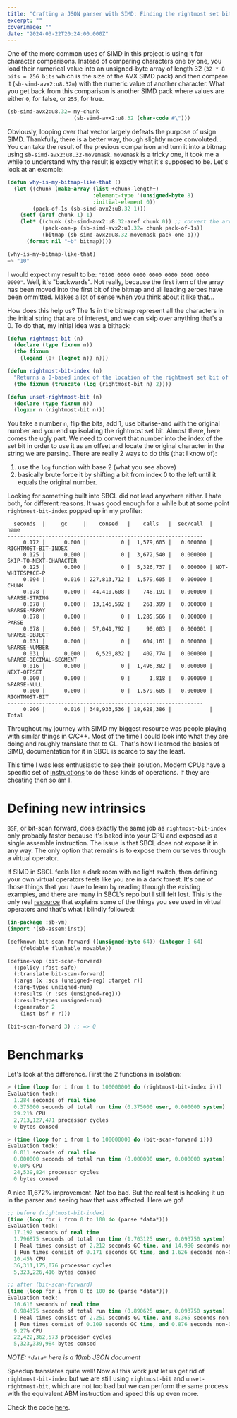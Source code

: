 ```yaml
---
title: "Crafting a JSON parser with SIMD: Finding the rightmost set bit"
excerpt: ""
coverImage: ""
date: "2024-03-22T20:24:00.000Z"
---
```


One of the more common uses of SIMD in this project is using it for character comparisons. Instead of comparing characters one by one, you load their numerical value into an unsigned-byte array of length 32 (`32 * 8 bits = 256 bits` which is the size of the AVX SIMD pack) and then compare it (`sb-simd-avx2:u8.32=`) with the numeric value of another character. What you get back from this comparison is another SIMD pack where values are either `0`, for false, or `255`, for true.

```lisp
(sb-simd-avx2:u8.32= my-chunk
                     (sb-simd-avx2:u8.32 (char-code #\")))
```

Obviously, looping over that vector largely defeats the purpose of usign SIMD. Thankfully, there is a better way, though slightly more convoluted... You can take the result of the previous comparison and turn it into a bitmap using `sb-simd-avx2:u8.32-movemask`. `movemask` is a tricky one, it took me a while to understand why the result is exactly what it's supposed to be. Let's look at an example:

```lisp
(defun why-is-my-bitmap-like-that ()
  (let ((chunk (make-array (list +chunk-length+)
                           :element-type '(unsigned-byte 8)
                           :initial-element 0))
        (pack-of-1s (sb-simd-avx2:u8.32 1)))
    (setf (aref chunk 1) 1)
    (let* ((chunk (sb-simd-avx2:u8.32-aref chunk 0)) ;; convert the array to a SIMD pack
           (pack-one-p (sb-simd-avx2:u8.32= chunk pack-of-1s))
           (bitmap (sb-simd-avx2:u8.32-movemask pack-one-p)))
      (format nil "~b" bitmap))))

(why-is-my-bitmap-like-that)
=> "10"
```

I would expect my result to be: `"0100 0000 0000 0000 0000 0000 0000 0000"`. Well, it's "backwards". Not really, because the first item of the array has been moved into the first bit of the bitmap and all leading zeroes have been ommitted. Makes a lot of sense when you think about it like that...

How does this help us? The 1s in the bitmap represent all the characters in the initial string that are of interest, and we can skip over anything that's a 0. To do that, my initial idea was a bithack:

```lisp
(defun rightmost-bit (n)
  (declare (type fixnum n))
  (the fixnum
    (logand (1+ (lognot n)) n)))

(defun rightmost-bit-index (n)
  "Returns a 0-based index of the location of the rightmost set bit of `n'."
  (the fixnum (truncate (log (rightmost-bit n) 2))))

(defun unset-rightmost-bit (n)
  (declare (type fixnum n))
  (logxor n (rightmost-bit n)))
```

You take a number `n`, flip the bits, add 1, use bitwise-and with the original number and you end up isolating the rightmost set bit. Almost there, here comes the ugly part. We need to convert that number into the index of the set bit in order to use it as an offset and locate the original character in the string we are parsing. There are really 2 ways to do this (that I know of):
1. use the `log` function with base 2 (what you see above)
2. basically brute force it by shifting a bit from index 0 to the left until it equals the original number.

Looking for something built into SBCL did not lead anywhere either. I hate both, for different reasons. It was good enough for a while but at some point `rightmost-bit-index` popped up in my profiler:

```
  seconds  |     gc     |    consed   |    calls   |  sec/call  |  name
--------------------------------------------------------------
     0.172 |      0.000 |           0 |  1,579,605 |   0.000000 | RIGHTMOST-BIT-INDEX
     0.125 |      0.000 |           0 |  3,672,540 |   0.000000 | SKIP-TO-NEXT-CHARACTER
     0.125 |      0.000 |           0 |  5,326,737 |   0.000000 | NOT-WHITESPACE-P
     0.094 |      0.016 | 227,813,712 |  1,579,605 |   0.000000 | CHUNK
     0.078 |      0.000 |  44,410,608 |    748,191 |   0.000000 | %PARSE-STRING
     0.078 |      0.000 |  13,146,592 |    261,399 |   0.000000 | %PARSE-ARRAY
     0.078 |      0.000 |           0 |  1,285,566 |   0.000000 | PARSE
     0.078 |      0.000 |  57,041,792 |     90,003 |   0.000001 | %PARSE-OBJECT
     0.031 |      0.000 |           0 |    604,161 |   0.000000 | %PARSE-NUMBER
     0.031 |      0.000 |   6,520,832 |    402,774 |   0.000000 | %PARSE-DECIMAL-SEGMENT
     0.016 |      0.000 |           0 |  1,496,382 |   0.000000 | NEXT-OFFSET
     0.000 |      0.000 |           0 |      1,818 |   0.000000 | %PARSE-NULL
     0.000 |      0.000 |           0 |  1,579,605 |   0.000000 | RIGHTMOST-BIT
--------------------------------------------------------------
     0.906 |      0.016 | 348,933,536 | 18,628,386 |            | Total
```

Throughout my journey with SIMD my biggest resource was people playing with similar things in C/C++. Most of the time I could look into what they are doing and roughly translate that to CL. That's how I learned the basics of SIMD, documentation for it in SBCL is scarce to say the least.

This time I was less enthusiastic to see their solution. Modern CPUs have a specific set of [instructions](https://en.wikipedia.org/wiki/X86_Bit_manipulation_instruction_set) to do these kinds of operations. If they are cheating then so am I.

# Defining new intrinsics

`BSF`, or bit-scan forward, does exactly the same job as `rightmost-bit-index` only probably faster because it's baked into your CPU and exposed as a single assemble instruction. The issue is that SBCL does not expose it in any way. The only option that remains is to expose them ourselves through a virtual operator.

If SIMD in SBCL feels like a dark room with no light switch, then defining your own virtual operators feels like you are in a dark forest. It's one of those things that you have to learn by reading through the existing examples, and there are many in SBCL's repo but I still felt lost. This is the only real [resource](https://pvk.ca/Blog/2014/08/16/how-to-define-new-intrinsics-in-sbcl/) that explains some of the things you see used in virtual operators and that's what I blindly followed:

```lisp
(in-package :sb-vm)
(import '(sb-assem:inst))

(defknown bit-scan-forward ((unsigned-byte 64)) (integer 0 64)
    (foldable flushable movable))

(define-vop (bit-scan-forward)
  (:policy :fast-safe)
  (:translate bit-scan-forward)
  (:args (x :scs (unsigned-reg) :target r))
  (:arg-types unsigned-num)
  (:results (r :scs (unsigned-reg)))
  (:result-types unsigned-num)
  (:generator 2
    (inst bsf r r)))

(bit-scan-forward 3) ;; => 0
```

# Benchmarks

Let's look at the difference. First the 2 functions in isolation:

```lisp
> (time (loop for i from 1 to 100000000 do (rightmost-bit-index i)))
Evaluation took:
  1.284 seconds of real time
  0.375000 seconds of total run time (0.375000 user, 0.000000 system)
  29.21% CPU
  2,713,127,471 processor cycles
  0 bytes consed

> (time (loop for i from 1 to 100000000 do (bit-scan-forward i)))
Evaluation took:
  0.011 seconds of real time
  0.000000 seconds of total run time (0.000000 user, 0.000000 system)
  0.00% CPU
  24,539,824 processor cycles
  0 bytes consed
```

A nice 11,672% improvement. Not too bad. But the real test is hooking it up in the parser and seeing how that was affected. Here we go!

```lisp
;; before (rightmost-bit-index)
(time (loop for i from 0 to 100 do (parse *data*)))
Evaluation took:
  17.192 seconds of real time
  1.796875 seconds of total run time (1.703125 user, 0.093750 system)
  [ Real times consist of 2.212 seconds GC time, and 14.980 seconds non-GC time. ]
  [ Run times consist of 0.171 seconds GC time, and 1.626 seconds non-GC time. ]
  10.45% CPU
  36,311,175,076 processor cycles
  5,323,226,416 bytes consed

;; after (bit-scan-forward)
(time (loop for i from 0 to 100 do (parse *data*)))
Evaluation took:
  10.616 seconds of real time
  0.984375 seconds of total run time (0.890625 user, 0.093750 system)
  [ Real times consist of 2.251 seconds GC time, and 8.365 seconds non-GC time. ]
  [ Run times consist of 0.109 seconds GC time, and 0.876 seconds non-GC time. ]
  9.27% CPU
  22,422,362,573 processor cycles
  5,323,339,984 bytes consed
```

_NOTE: `*data*` here is a 10mb JSON document_

Speedup translates quite well! Now all this work just let us get rid of `rightmost-bit-index` but we are still using `rightmost-bit` and `unset-rightmost-bit`, which are not too bad but we can perform the same process with the equivalent ABM instruction and speed this up even more.

Check the code [here](https://github.com/Khepu/jsoon).
